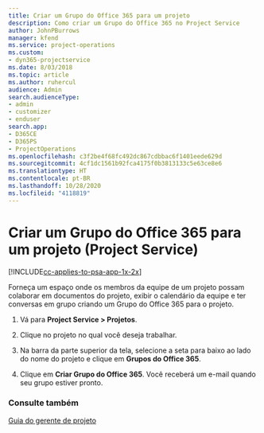 ```yaml
---
title: Criar um Grupo do Office 365 para um projeto
description: Como criar um Grupo do Office 365 no Project Service
author: JohnPBurrows
manager: kfend
ms.service: project-operations
ms.custom:
- dyn365-projectservice
ms.date: 8/03/2018
ms.topic: article
ms.author: ruhercul
audience: Admin
search.audienceType:
- admin
- customizer
- enduser
search.app:
- D365CE
- D365PS
- ProjectOperations
ms.openlocfilehash: c3f2be4f68fc492dc867cdbbac6f1401eede629d
ms.sourcegitcommit: 4cf1dc1561b92fca4175f0b3813133c5e63ce8e6
ms.translationtype: HT
ms.contentlocale: pt-BR
ms.lasthandoff: 10/28/2020
ms.locfileid: "4118819"
---
```

# <a name="create-an-office-365-group-for-a-project-project-service"></a>Criar um Grupo do Office 365 para um projeto (Project Service)

[!INCLUDE[cc-applies-to-psa-app-1x-2x](../includes/cc-applies-to-psa-app-1x-2x.md)]

Forneça um espaço onde os membros da equipe de um projeto possam colaborar em documentos do projeto, exibir o calendário da equipe e ter conversas em grupo criando um Grupo do Office 365 para o projeto.  
  
1.  Vá para **Project Service > Projetos**.  
  
2.  Clique no projeto no qual você deseja trabalhar.  
  
3.  Na barra da parte superior da tela, selecione a seta para baixo ao lado do nome do projeto e clique em **Grupos do Office 365**.  
  
4.  Clique em **Criar Grupo do Office 365**. Você receberá um e-mail quando seu grupo estiver pronto.  
  
### <a name="see-also"></a>Consulte também  
 [Guia do gerente de projeto](../psa/project-manager-guide.md)
